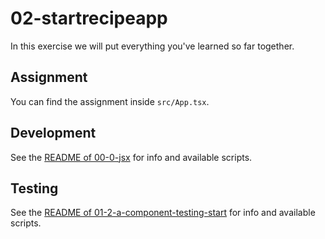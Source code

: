 # 02-startrecipeapp

In this exercise we will put everything you've learned so far together.

## Assignment

You can find the assignment inside `src/App.tsx`.

## Development

See the [README of 00-0-jsx](../00-0-jsx/README.md#development) for info and available scripts.

## Testing

See the [README of 01-2-a-component-testing-start](../01-2-a-component-testing-start/README.md#testing) for info and available scripts.
